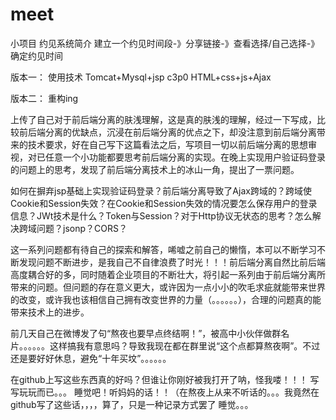 # meet

小项目
约见系统简介
建立一个约见时间段-》分享链接-》查看选择/自己选择-》确定约见时间

版本一：
使用技术
Tomcat+Mysql+jsp
c3p0
HTML+css+js+Ajax

版本二：
重构ing




上传了自己对于前后端分离的肤浅理解，这是真的肤浅的理解，经过一下写成，比较前后端分离的优缺点，沉浸在前后端分离的优点之下，却没注意到前后端分离带来的技术要求，好在自己写下这篇看法之后，写项目一切以前后端分离的思想审视，对已任意一个小功能都要思考前后端分离的实现。在晚上实现用户验证码登录的问题上的思考，发现了前后端分离技术上的冰山一角，提出了一票问题。

如何在摒弃jsp基础上实现验证码登录？前后端分离导致了Ajax跨域的？跨域使Cookie和Session失效？在Cookie和Session失效的情况要怎么保存用户的登录信息？JWt技术是什么？Token与Session？对于Http协议无状态的思考？怎么解决跨域问题？jsonp？CORS？

这一系列问题都有待自己的探索和解答，唏嘘之前自己的懒惰，本可以不断学习不断发现问题不断进步，是我自己不自律浪费了时光！！！前后端分离自然比前后端高度耦合好的多，同时随着企业项目的不断壮大，将引起一系列由于前后端分离所带来的问题。但问题的存在意义更大，或许因为一点小小的吹毛求疵就能带来世界的改变，或许我也该相信自己拥有改变世界的力量（。。。。。。），合理的问题真的能带来技术上的进步。

前几天自己在微博发了句“熬夜也要早点终结啊！”，被高中小伙伴做群名片。。。。。。这样搞我有意思吗？导致我现在都在群里说“这个点都算熬夜啊”。不过还是要好好休息，避免“十年买坟”。。。。。。

在github上写这些东西真的好吗？但谁让你刚好被我打开了呐，怪我喽！！！ 写写玩玩而已。。。 睡觉吧！听妈妈的话！！（在熬夜上从来不听话的。。。我竟然在github写了这些话，，，，算了，只是一种记录方式罢了  睡觉。。。
